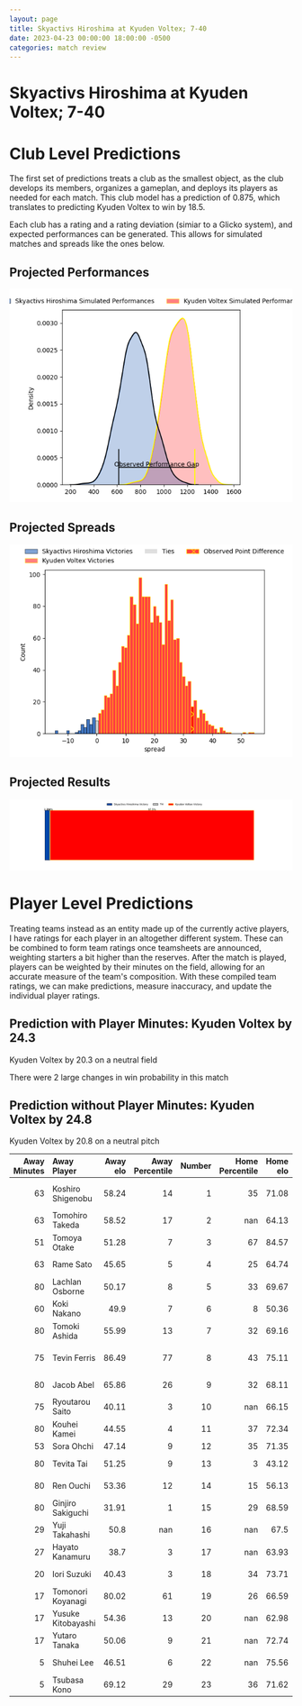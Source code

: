 ```yaml
---  
layout: page  
title: Skyactivs Hiroshima at Kyuden Voltex; 7-40  
date: 2023-04-23 00:00:00 18:00:00 -0500  
categories: match review  
---
```

# Skyactivs Hiroshima at Kyuden Voltex; 7-40

# Club Level Predictions


The first set of predictions treats a club as the smallest object, as the club develops its members, organizes a gameplan, and deploys its players as needed for each match. This club model has a prediction of 0.875, which translates to predicting Kyuden Voltex to win by 18.5.

Each club has a rating and a rating deviation (simiar to a Glicko system), and expected performances can be generated. This allows for simulated matches and spreads like the ones below.
## Projected Performances


![Projected Performances](plots/performances_2023-04-23-KyudenVoltex-SkyactivsHiroshima.png)
## Projected Spreads


![Projected Spreads](plots/spreads_2023-04-23-KyudenVoltex-SkyactivsHiroshima.png)
## Projected Results


![Projected Results](plots/resultbar_2023-04-23-KyudenVoltex-SkyactivsHiroshima.png)
# Player Level Predictions


Treating teams instead as an entity made up of the currently active players, I have ratings for each player in an altogether different system. These can be combined to form team ratings once teamsheets are announced, weighting starters a bit higher than the reserves. After the match is played, players can be weighted by their minutes on the field, allowing for an accurate measure of the team's composition. With these compiled team ratings, we can make predictions, measure inaccuracy, and update the individual player ratings.
## Prediction with Player Minutes: Kyuden Voltex by 24.3


Kyuden Voltex by 20.3 on a neutral field

There were 2 large changes in win probability in this match
## Prediction without Player Minutes: Kyuden Voltex by 24.8


Kyuden Voltex by 20.8 on a neutral pitch



|   Away Minutes | Away Player        |   Away elo |   Away Percentile |   Number |   Home Percentile |   Home elo | Home Player            |   Home Minutes |
|---------------:|:-------------------|-----------:|------------------:|---------:|------------------:|-----------:|:-----------------------|---------------:|
|             63 | Koshiro Shigenobu  |      58.24 |                14 |        1 |                35 |      71.08 | Samuel Nozomu Faialaga |             62 |
|             63 | Tomohiro Takeda    |      58.52 |                17 |        2 |               nan |      64.13 | Ciaran Loh             |             58 |
|             51 | Tomoya Otake       |      51.28 |                 7 |        3 |                67 |      84.57 | Yasuo Saruwatari       |             58 |
|             63 | Rame Sato          |      45.65 |                 5 |        4 |                25 |      64.74 | Tomotaka Ishimatsu     |             80 |
|             80 | Lachlan Osborne    |      50.17 |                 8 |        5 |                33 |      69.67 | Ray Tatafu             |             55 |
|             60 | Koki Nakano        |      49.9  |                 7 |        6 |                 8 |      50.36 | Michiro Takai          |             80 |
|             80 | Tomoki Ashida      |      55.99 |                13 |        7 |                32 |      69.16 | Colby Fainga'a         |             80 |
|             75 | Tevin Ferris       |      86.49 |                77 |        8 |                43 |      75.11 | Walker Alex Takuya     |             62 |
|             80 | Jacob Abel         |      65.86 |                26 |        9 |                32 |      68.11 | Shunta Takenouchi      |             62 |
|             75 | Ryoutarou Saito    |      40.11 |                 3 |       10 |               nan |      66.15 | Kichi Uezato           |             80 |
|             80 | Kouhei Kamei       |      44.55 |                 4 |       11 |                37 |      72.34 | Keito Honda            |             80 |
|             53 | Sora Ohchi         |      47.14 |                 9 |       12 |                35 |      71.35 | Sam Vaka               |             80 |
|             80 | Tevita Tai         |      51.25 |                 9 |       13 |                 3 |      43.12 | Kenji Hayata           |             73 |
|             80 | Ren Ouchi          |      53.36 |                12 |       14 |                15 |      56.13 | Ren Hagiwara           |             80 |
|             80 | Ginjiro Sakiguchi  |      31.91 |                 1 |       15 |                29 |      68.59 | Makoto Kato            |             53 |
|             29 | Yuji Takahashi     |      50.8  |               nan |       16 |               nan |      67.5  | Akihito Yamada         |             27 |
|             27 | Hayato Kanamuru    |      38.7  |                 3 |       17 |               nan |      63.93 | Syuma Kanayama         |             25 |
|             20 | Iori Suzuki        |      40.43 |                 3 |       18 |                34 |      73.71 | Shinpei Kamata         |             22 |
|             17 | Tomonori Koyanagi  |      80.02 |                61 |       19 |                26 |      66.59 | Hayato Yoshida         |             22 |
|             17 | Yusuke Kitobayashi |      54.36 |                13 |       20 |               nan |      62.98 | Keiji Ikeda            |             18 |
|             17 | Yutaro Tanaka      |      50.06 |                 9 |       21 |               nan |      72.74 | Wataru Obara           |             18 |
|              5 | Shuhei Lee         |      46.51 |                 6 |       22 |               nan |      75.56 | Kotaro Komori          |             18 |
|              5 | Tsubasa Kono       |      69.12 |                29 |       23 |                36 |      71.62 | Hayato Kojyo           |              7 |

